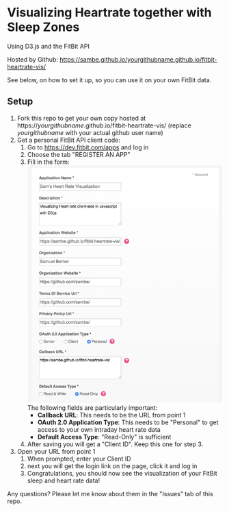 # Visualizing Heartrate together with Sleep Zones
Using D3.js and the FitBit API

Hosted by Github: https://sambe.github.io/yourgithubname.github.io/fitbit-heartrate-vis/

See below, on how to set it up, so you can use it on your own FitBit data.

## Setup

1. Fork this repo
   to get your own copy hosted at https://_yourgithubname_.github.io/fitbit-heartrate-vis/
   (replace _yourgithubname_ with your actual github user name)
2. Get a personal FitBit API client code:
   1. Go to https://dev.fitbit.com/apps and log in
   2. Choose the tab "REGISTER AN APP"
   3. Fill in the form:
      ![App Registration Example](doc/img/app_registration_example.png)
      The following fields are particularly important:
      * **Callback URL**: This needs to be the URL from point 1
      * **OAuth 2.0 Application Type**: This needs to be "Personal" to get access to your own intraday heart rate data
      * **Default Access Type**: "Read-Only" is sufficient
   4. After saving you will get a "Client ID". Keep this one for step 3.
3. Open your URL from point 1
   1. When prompted, enter your Client ID
   2. next you will get the login link on the page, click it and log in
   3. Congratulations, you should now see the visualization of your FitBit sleep and heart rate data!

Any questions? Please let me know about them in the "Issues" tab of this repo.

